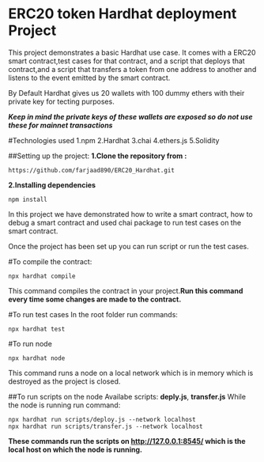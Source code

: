 # ERC20 token Hardhat deployment Project

This project demonstrates a basic Hardhat use case. It comes with a ERC20 smart contract,test cases for that contract, and a script that deploys that contract,and a script that transfers a token from one address to another and listens to the event emitted by the smart contract.

By Default Hardhat gives us 20 wallets with 100 dummy ethers with their private key for tecting purposes.

**_Keep in mind the private keys of these wallets are exposed so do not use these for mainnet transactions_**

#Technologies used
1.npm
2.Hardhat
3.chai
4.ethers.js
5.Solidity

##Setting up the project:
**1.Clone the repository from :**

```
https://github.com/farjaad890/ERC20_Hardhat.git
```

**2.Installing dependencies**

```shell
npm install
```

In this project we have demonstrated how to write a smart contract, how to debug a smart contract and used chai package to run test cases on the smart contract.

Once the project has been set up you can run script or run the test cases.

#To compile the contract:

```shell
npx hardhat compile
```

This command compiles the contract in your project.**Run this command every time some changes are made to the contract.**

#To run test cases
In the root folder run commands:

```shell
npx hardhat test
```

#To run node

```shell
npx hardhat node
```

This command runs a node on a local network which is in memory which is destroyed as the project is closed.

##To run scripts on the node
Availabe scripts: **deply.js**, **transfer.js**
While the node is running run command:

```shell
npx hardhat run scripts/deploy.js --network localhost
npx hardhat run scripts/transfer.js --network localhost
```

**These commands run the scripts on http://127.0.0.1:8545/ which is the local host on which the node is running.**
